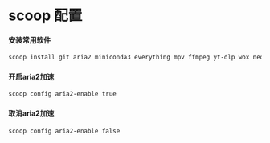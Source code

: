 # scoop 配置

#### 安装常用软件

```powershell
scoop install git aria2 miniconda3 everything mpv ffmpeg yt-dlp wox neovim telegram idea-ultimate
```
#### 开启aria2加速
```powershell
scoop config aria2-enable true
```

#### 取消aria2加速

```powershell
scoop config aria2-enable false
```

